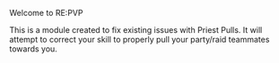 Welcome to RE:PVP

This is a module created to fix existing issues with Priest Pulls.
It will attempt to correct your skill to properly pull your party/raid teammates towards you.